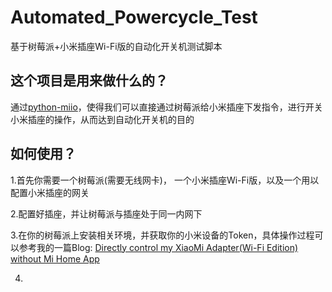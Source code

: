# Automated_Powercycle_Test
基于树莓派+小米插座Wi-Fi版的自动化开关机测试脚本

## 这个项目是用来做什么的？
通过[python-miio](https://github.com/rytilahti/python-miio)，使得我们可以直接通过树莓派给小米插座下发指令，进行开关小米插座的操作，从而达到自动化开关机的目的

## 如何使用？
1.首先你需要一个树莓派(需要无线网卡)， 一个小米插座Wi-Fi版，以及一个用以配置小米插座的网关

2.配置好插座，并让树莓派与插座处于同一内网下

3.在你的树莓派上安装相关环境，并获取你的小米设备的Token，具体操作过程可以参考我的一篇Blog: [Directly control my XiaoMi Adapter(Wi-Fi Edition) without Mi Home App](https://github.com/yanqiaoyu/Sth-Worth-Recording/blob/master/directly-control-my-mi-plug-wi-fi-edition-without-mi-home-app.md)

4.
